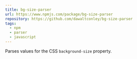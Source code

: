 ```yaml
---
title: bg-size-parser
url: https://www.npmjs.com/package/bg-size-parser
repository: https://github.com/dawaltconley/bg-size-parser
tags:
  - npm
  - parser
  - javascript
---
```


Parses values for the CSS `background-size` property.
